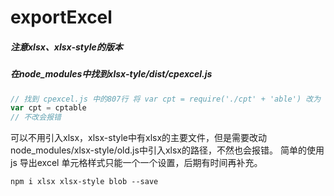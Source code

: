# exportExcel
##### 注意xlsx、xlsx-style的版本
##### 在node_modules中找到xlsx-tyle/dist/cpexcel.js
```js
// 找到 cpexcel.js 中的807行 将 var cpt = require('./cpt' + 'able') 改为
var cpt = cptable
// 不改会报错 
```
可以不用引入xlsx，xlsx-style中有xlsx的主要文件，但是需要改动node_modules/xlsx-style/old.js中引入xlsx的路径，不然也会报错。
简单的使用js 导出excel 单元格样式只能一个一个设置，后期有时间再补充。

`npm i xlsx xlsx-style blob --save`
